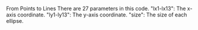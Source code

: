 From Points to Lines
There are 27 parameters in this code.
"lx1-lx13": The x-axis coordinate.
"ly1-ly13": The y-axis coordinate.
"size": The size of each ellipse.
